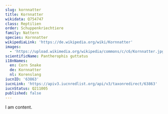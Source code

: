 ```yaml
---
slug: kornnatter
title: Kornnatter
wikidata: Q754747
class: Reptilien
order: Schuppenkriechtiere
family: Nattern
species: Kornnatter
wikipediaLink: 'https://de.wikipedia.org/wiki/Kornnatter'
images:
  - 'https://upload.wikimedia.org/wikipedia/commons/c/c6/Kornnatter.jpg'
scientificName: Pantherophis guttatus
i18nNames:
  en: Corn Snake
  de: Kornnatter
  nl: Korenslang
iucnID: '63863'
iucnLink: 'https://apiv3.iucnredlist.org/api/v3/taxonredirect/63863'
iucnStatus: Q211005
published: false
---
```


I am content.
